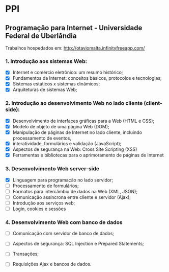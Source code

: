 # PPI
## Programação para Internet - Universidade Federal de Uberlândia<br>
Trabalhos hospedados em: http://otaviomalta.infinityfreeapp.com/

### 1. Introdução aos sistemas Web:<br>
- [x] Internet e comércio eletrônico: um resumo histórico;<br>
- [x] Fundamentos da Internet: conceitos básicos, protocolos e tecnologias;<br>
- [x] Sistemas estáticos x sistemas dinâmicos;<br>
- [x] Arquiteturas de sistemas Web;<br>
### 2. Introdução ao desenvolvimento Web no lado cliente (client-side):<br>
- [x] Desenvolvimento de interfaces gráficas para a Web (HTML e CSS);<br>
- [x] Modelo de objeto de uma página Web (DOM);<br>
- [x] Manipulação de páginas de Internet no lado cliente, incluindo processamento de eventos,<br>
- [x] interatividade, formulários e validação (JavaScript);<br>
- [x] Aspectos de segurança na Web: Cross Site Scripting (XSS)<br>
- [x] Ferramentas e bibliotecas para o aprimoramento de páginas de Internet<br>
### 3. Desenvolvimento Web server-side<br>
- [x] Linguagem para programação no lado servidor;<br>
- [ ] Processamento de formulários;<br>
- [ ] Formatos para intercâmbio de dados na Web (XML, JSON);<br>
- [ ] Comunicação assíncrona entre cliente e servidor (Ajax);<br>
- [ ] Introdução aos serviços web;<br>
- [ ] Login, cookies e sessões<br>
### 4. Desenvolvimento Web com banco de dados<br>
- [ ] Comunicação com servidor de banco de dados;<br>
- [ ] Aspectos de segurança: SQL Injection e Prepared Statements;<br>
- [ ] Transações;<br>
- [ ] Requisições Ajax e bancos de dados.<br>
 
